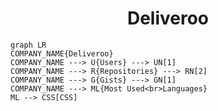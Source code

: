 <h1 align="center">Deliveroo</h1>

```mermaid
graph LR
COMPANY_NAME{Deliveroo}
COMPANY_NAME ---> U{Users} ---> UN[1]
COMPANY_NAME ---> R{Repositories} ---> RN[2]
COMPANY_NAME ---> G{Gists} ---> GN[1]
COMPANY_NAME ---> ML{Most Used<br>Languages}
ML --> CSS[CSS]
```
